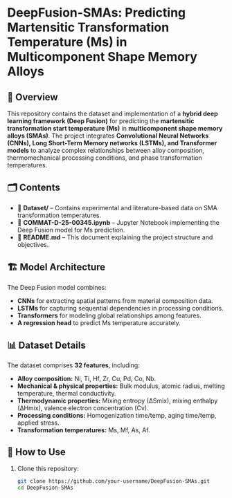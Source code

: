 # **DeepFusion-SMAs: Predicting Martensitic Transformation Temperature (Ms) in Multicomponent Shape Memory Alloys**  

## 📌 Overview  
This repository contains the dataset and implementation of a **hybrid deep learning framework (Deep Fusion)** for predicting the **martensitic transformation start temperature (Ms)** in **multicomponent shape memory alloys (SMAs)**. The project integrates **Convolutional Neural Networks (CNNs), Long Short-Term Memory networks (LSTMs), and Transformer models** to analyze complex relationships between alloy composition, thermomechanical processing conditions, and phase transformation temperatures.

## 🗂 Contents  
- 📂 **Dataset/** – Contains experimental and literature-based data on SMA transformation temperatures.  
- 📓 **COMMAT-D-25-00345.ipynb** – Jupyter Notebook implementing the Deep Fusion model for Ms prediction.  
- 📜 **README.md** – This document explaining the project structure and objectives.  

## 🏗 Model Architecture  
The Deep Fusion model combines:
- **CNNs** for extracting spatial patterns from material composition data.  
- **LSTMs** for capturing sequential dependencies in processing conditions.  
- **Transformers** for modeling global relationships among features.  
- **A regression head** to predict Ms temperature accurately.  

## 📊 Dataset Details  
The dataset comprises **32 features**, including:
- **Alloy composition:** Ni, Ti, Hf, Zr, Cu, Pd, Co, Nb.  
- **Mechanical & physical properties:** Bulk modulus, atomic radius, melting temperature, thermal conductivity.  
- **Thermodynamic properties:** Mixing entropy (∆Smix), mixing enthalpy (∆Hmix), valence electron concentration (Cv).  
- **Processing conditions:** Homogenization time/temp, aging time/temp, applied stress.  
- **Transformation temperatures:** Ms, Mf, As, Af.  

## 🚀 How to Use  
1. Clone this repository:  
   ```bash
   git clone https://github.com/your-username/DeepFusion-SMAs.git
   cd DeepFusion-SMAs
